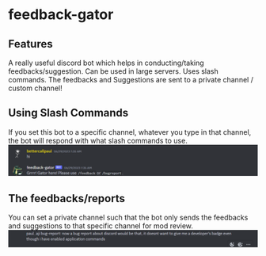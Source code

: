 # feedback-gator

## Features
A really useful discord bot which helps in conducting/taking feedbacks/suggestion. 
Can be used in large servers. 
Uses slash commands. 
The feedbacks and Suggestions are sent to a private channel / custom channel!

## Using Slash Commands
If you set this bot to a specific channel, whatever you type in that channel, the bot will respond with what slash commands to use.
<img src="Screenshot_1.png" alt="Screenshot 1">

## The feedbacks/reports
You can set a private channel such that the bot only sends the feedbacks and suggestions to that specific channel for mod review.
<img src="Screenshot_2.png" alt="Screenshot 2">


